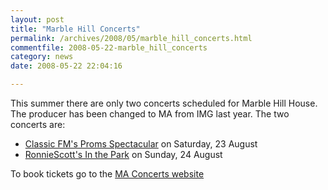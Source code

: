 ```yaml
---
layout: post
title: "Marble Hill Concerts"
permalink: /archives/2008/05/marble_hill_concerts.html
commentfile: 2008-05-22-marble_hill_concerts
category: news
date: 2008-05-22 22:04:16

---
```


This summer there are only two concerts scheduled for Marble Hill House. The producer has been changed to MA from IMG last year. The two concerts are:

-   [Classic FM's Proms Spectacular](https://stmargarets.london/event/concert/200705141855) on Saturday, 23 August
-   [RonnieScott's In the Park](https://stmargarets.london/event/concert/200705141856) on Sunday, 24 August

To book tickets go to the [MA Concerts website](http://www.maconcerts.co.uk/marble-hill.html)
